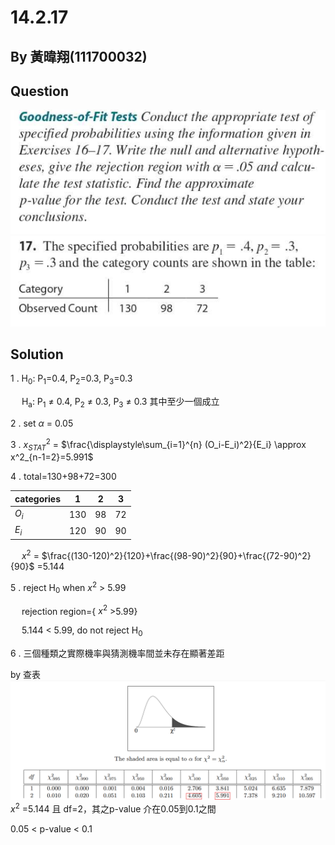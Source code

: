 # 14.2.17

## By 黃暐翔(111700032)

## Question
![image](https://github.com/HWTeng-Course/202402-Statistics/blob/main/Images/%E8%9E%A2%E5%B9%95%E6%93%B7%E5%8F%96%E7%95%AB%E9%9D%A2%202024-05-03%20225201.png?raw=true)
![image](https://github.com/HWTeng-Course/202402-Statistics/blob/main/Images/%E8%9E%A2%E5%B9%95%E6%93%B7%E5%8F%96%E7%95%AB%E9%9D%A2%202024-05-03%20225216-2.png?raw=true)

## Solution

 1 .
 H<sub>0</sub>: P<sub>1</sub>=0.4, P<sub>2</sub>=0.3, P<sub>3</sub>=0.3
 
 &emsp;
 H<sub>a</sub>: P<sub>1</sub> $\neq$ 0.4, P<sub>2</sub> $\neq$ 0.3, P<sub>3</sub> $\neq$ 0.3 其中至少一個成立
 
2 . set $\alpha$ = 0.05

3 . $x^2_{STAT}$ = $\frac{\displaystyle\sum_{i=1}^{n} (O_i-E_i)^2}{E_i} \approx x^2_{n-1=2}=5.991$ 

4 . total=130+98+72=300

| categories   | 1                   | 2                       | 3              |
| ------------ | ------------------- | ----------------------- | -------------- | 
| $O_i$        | 130                 | 98                      | 72             |
| $E_i$        | 120                 | 90                      | 90             |


&emsp;
$x^2$ = $\frac{(130-120)^2}{120}+\frac{(98-90)^2}{90}+\frac{(72-90)^2}{90}$ =5.144

5 . reject H<sub>0</sub> when $x^2$ > 5.99

&emsp;
rejection region={ $x^2$ >5.99}

&emsp;
5.144 < 5.99, do not reject H<sub>0</sub>

6 . 三個種類之實際機率與猜測機率間並未存在顯著差距




by 查表
![image](https://github.com/HWTeng-Course/202402-Statistics/blob/main/Images/%E8%9E%A2%E5%B9%95%E6%93%B7%E5%8F%96%E7%95%AB%E9%9D%A2%202024-05-04%20141023.png?raw=true)
$x^2$ =5.144 且 df=2，其之p-value 介在0.05到0.1之間

0.05 < p-value < 0.1
